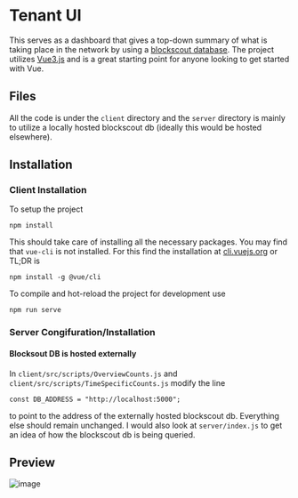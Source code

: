 # Tenant UI
This serves as a dashboard that gives a top-down summary of what is taking place in the network by using a [blockscout database](https://lookout.qluv.io/txs). 
The project utilizes [Vue3.js](https://v3.vuejs.org/) and is a great starting point for anyone looking to get started with Vue.

## Files
All the code is under the `client` directory and the `server` directory is mainly to utilize a locally hosted blockscout db (ideally this would be hosted elsewhere). 

## Installation
### Client Installation
To setup the project 
```
npm install
```
This should take care of installing all the necessary packages. 
You may find that `vue-cli` is not installed. For this find the installation at [cli.vuejs.org](https://cli.vuejs.org/guide/installation.html) or TL;DR is 
``` 
npm install -g @vue/cli
```
To compile and hot-reload the project for development use 
```
npm run serve
```
### Server Congifuration/Installation
#### Blocksout DB is hosted externally
In `client/src/scripts/OverviewCounts.js` and `client/src/scripts/TimeSpecificCounts.js` modify the line 
```
const DB_ADDRESS = "http://localhost:5000";
```
to point to the address of the externally hosted blockscout db. Everything else should remain unchanged. 
I would also look at `server/index.js` to get an idea of how the blockscout db is being queried. 
## Preview
![image](https://user-images.githubusercontent.com/84602967/129400568-95d7ebad-8a3d-4ef4-9bab-bf8838f7fa92.png)
